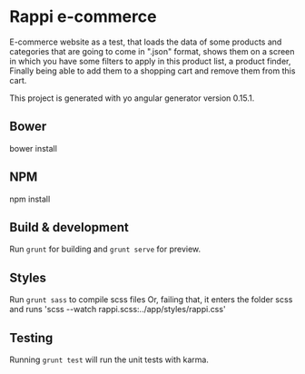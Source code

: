 # Rappi e-commerce

E-commerce website as a test, that loads the data of some products and categories that are going to come in ".json" format, shows them on a screen in which you have some filters to apply in this product list, a product finder, Finally being able to add them to a shopping cart and remove them from this cart.

This project is generated with yo angular generator version 0.15.1.

## Bower
bower install

## NPM

npm install

## Build & development

Run `grunt` for building and `grunt serve` for preview.

## Styles

Run `grunt sass` to compile scss files
Or, failing that, it enters the folder scss and runs 'scss --watch rappi.scss:../app/styles/rappi.css'

## Testing

Running `grunt test` will run the unit tests with karma.
